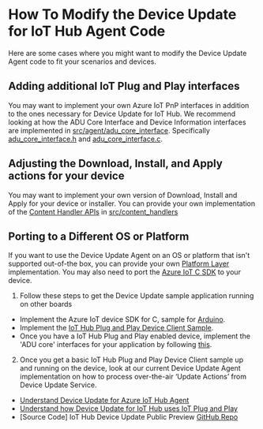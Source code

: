 # How To Modify the Device Update for IoT Hub Agent Code

Here are some cases where you might want to modify the Device Update Agent code to fit your scenarios and devices.

## Adding additional IoT Plug and Play interfaces

You may want to implement your own Azure IoT PnP interfaces in addition to the
ones necessary for Device Update for IoT Hub.  We recommend looking at how the ADU Core Interface and Device Information interfaces are implemented in
[src/agent/adu_core_interface](../../src/agent/adu_core_interface). Specifically
[adu_core_interface.h](../../src/agent/adu_core_interface/inc/aduc/adu_core_interface.h)
and
[adu_core_interface.c](../../src/agent/adu_core_interface/src/adu_core_interface.c).

## Adjusting the Download, Install, and Apply actions for your device

You may want to implement your own version of Download, Install and Apply for
your device or installer. You can provide your own implementation of the
[Content Handler APIs](../../src/content_handlers/inc/aduc/content_handler.hpp)
in [src/content_handlers](../../src/content_handlers)

## Porting to a Different OS or Platform

If you want to use the Device Update Agent on an OS or platform that isn't supported out-of-the box, you can provide your own [Platform Layer](../../src/platform_layers) implementation. You may also need to port the [Azure IoT C SDK](https://github.com/Azure/azure-c-shared-utility/blob/master/devdoc/porting_guide.md) to your device.

1. Follow these steps to get the Device Update sample application running on other boards 
* Implement the Azure IoT device SDK for C, sample for [Arduino](https://github.com/Azure/azure-iot-sdk-c/blob/master/iothub_client/readme.md#arduino).
* Implement the [IoT Hub Plug and Play Device Client Sample](https://github.com/Azure/azure-iot-sdk-c/tree/master/iothub_client/samples/pnp).
* Once you have a IoT Hub Plug and Play enabled device, implement the 'ADU core' interfaces for your application by following [this](https://github.com/Azure/iot-hub-device-update/blob/main/src/agent/adu_core_interface/src/agent_workflow.c).

2. Once you get a basic IoT Hub Plug and Play Device Client sample up and running on the device, look at our current Device Update Agent implementation on how to process over-the-air ‘Update Actions’ from Device Update Service.  
* [Understand Device Update for Azure IoT Hub Agent](https://docs.microsoft.com/en-us/azure/iot-hub-device-update/device-update-agent-overview)
* [Understand how Device Update for IoT Hub uses IoT Plug and Play](https://docs.microsoft.com/en-us/azure/iot-hub-device-update/device-update-plug-and-play)
* [Source Code] IoT Hub Device Update Public Preview [GitHub Repo](https://github.com/azure/iot-hub-device-update)

